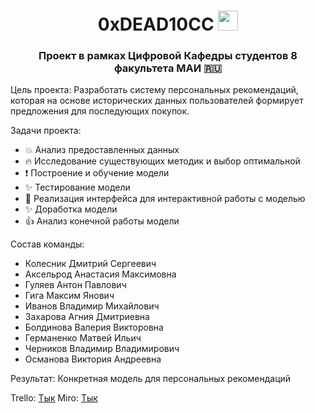 <h1 align="center">0xDEAD10CC</b> 
<img src="https://github.com/blackcater/blackcater/raw/main/images/Hi.gif" height="32"/></h1>
<h3 align="center">Проект в рамках Цифровой Кафедры студентов 8 факультета МАИ 🇷🇺</h3>


Цель проекта: Разработать систему персональных рекомендаций, которая на основе исторических данных пользователей формирует предложения для последующих покупок.

Задачи проекта:
- 💥 Анализ предоставленных данных
- 🔥 Исследование существующих методик и выбор оптимальной
- ❗ Построение и обучение модели
- ✨ Тестирование модели
- 🌟 Реализация интерфейса для интерактивной работы с моделью
- ✨ Доработка модели
- 👍 Анализ конечной работы модели

Состав команды:
- Колесник Дмитрий Сергеевич
- Аксельрод Анастасия Максимовна
- Гуляев Антон Павлович
- Гига Максим Янович
- Иванов Владимир Михайлович
- Захарова Агния Дмитриевна
- Болдинова Валерия Викторовна
- Германенко Матвей Ильич
- Черников Владимир Владимирович
- Османова Виктория Андреевна

Результат: Конкретная модель для персональных рекомендаций

Trello: [Тык](https://trello.com/b/PQ9zAdJZ/dead10cc)
Miro: [Тык](https://miro.com/app/board/uXjVL3Wywzs=/?share_link_id=865311933063)
